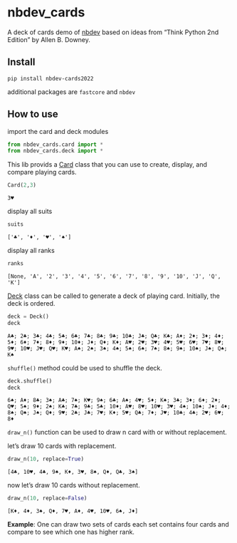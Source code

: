 nbdev_cards
================

<!-- WARNING: THIS FILE WAS AUTOGENERATED! DO NOT EDIT! -->

A deck of cards demo of [nbdev](https://nbdev.fast.ai) based on ideas
from “Think Python 2nd Edition” by Allen B. Downey.

## Install

`pip install nbdev-cards2022`

additional packages are `fastcore` and `nbdev`

## How to use

import the card and deck modules

``` python
from nbdev_cards.card import *
from nbdev_cards.deck import *
```

This lib provids a
[Card](https://hdocmsu.github.io/nbdev_cards/nbdev_cards.card.html#card)
class that you can use to create, display, and compare playing cards.

``` python
Card(2,3)
```

    3♥

display all suits

``` python
suits
```

    ['♣', '♦', '♥', '♠']

display all ranks

``` python
ranks
```

    [None, 'A', '2', '3', '4', '5', '6', '7', '8', '9', '10', 'J', 'Q', 'K']

[Deck](https://hdocmsu.github.io/nbdev_cards/nbdev_cards.deck.html#deck)
class can be called to generate a deck of playing card. Initially, the
deck is ordered.

``` python
deck = Deck()
deck
```

    A♣; 2♣; 3♣; 4♣; 5♣; 6♣; 7♣; 8♣; 9♣; 10♣; J♣; Q♣; K♣; A♦; 2♦; 3♦; 4♦; 5♦; 6♦; 7♦; 8♦; 9♦; 10♦; J♦; Q♦; K♦; A♥; 2♥; 3♥; 4♥; 5♥; 6♥; 7♥; 8♥; 9♥; 10♥; J♥; Q♥; K♥; A♠; 2♠; 3♠; 4♠; 5♠; 6♠; 7♠; 8♠; 9♠; 10♠; J♠; Q♠; K♠

`shuffle()` method could be used to shuffle the deck.

``` python
deck.shuffle()
deck
```

    6♠; A♦; 8♣; 3♠; A♣; 7♠; K♥; 9♠; 6♣; A♠; 4♥; 5♦; K♠; 3♣; 3♦; 6♦; 2♦; Q♥; 5♠; 9♦; 2♠; K♣; 7♣; 9♣; 5♣; 10♦; A♥; 8♥; 10♥; 3♥; 4♠; 10♠; J♦; 4♦; 8♠; Q♠; J♠; Q♦; 9♥; 2♣; J♣; 7♥; K♦; 5♥; Q♣; 7♦; J♥; 10♣; 4♣; 2♥; 6♥; 8♦

`draw_n()` function can be used to draw n card with or without
replacement.

let’s draw 10 cards with replacement.

``` python
draw_n(10, replace=True)
```

    [4♣, 10♥, 4♣, 9♠, K♦, 3♥, 8♠, Q♦, Q♣, 3♠]

now let’s draw 10 cards without replacement.

``` python
draw_n(10, replace=False)
```

    [K♦, 4♦, 3♠, Q♦, 7♥, A♦, 4♥, 10♥, 6♠, J♦]

**Example**: One can draw two sets of cards each set contains four cards
and compare to see which one has higher rank.
